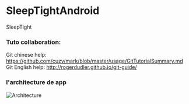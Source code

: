 # SleepTightAndroid
SleepTight

### Tuto collaboration:

Git chinese help: https://github.com/cuzv/mark/blob/master/usage/GitTutorialSummary.md
Git English help: http://rogerdudler.github.io/git-guide/

### l'architecture de app

![Architecture](https://github.com/Jerryzhao-z/SleepTightAndroid/blob/master/SleepTightarchitecture.jpg)

###